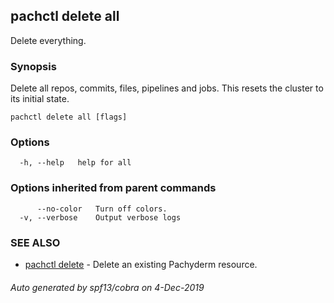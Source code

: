 ## pachctl delete all

Delete everything.

### Synopsis

Delete all repos, commits, files, pipelines and jobs.
This resets the cluster to its initial state.

```
pachctl delete all [flags]
```

### Options

```
  -h, --help   help for all
```

### Options inherited from parent commands

```
      --no-color   Turn off colors.
  -v, --verbose    Output verbose logs
```

### SEE ALSO

* [pachctl delete](pachctl_delete.md)	 - Delete an existing Pachyderm resource.

###### Auto generated by spf13/cobra on 4-Dec-2019
